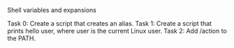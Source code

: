 Shell variables and expansions

Task 0: Create a script that creates an alias.
Task 1: Create a script that prints hello user, where user is the current Linux user.
Task 2: Add /action to the PATH.
